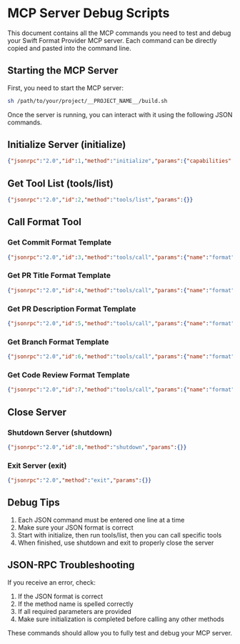 # MCP Server Debug Scripts

This document contains all the MCP commands you need to test and debug your Swift Format Provider MCP server. Each command can be directly copied and pasted into the command line.

## Starting the MCP Server

First, you need to start the MCP server:

```bash
sh /path/to/your/project/__PROJECT_NAME__/build.sh
```

Once the server is running, you can interact with it using the following JSON commands.

## Initialize Server (initialize)

```json
{"jsonrpc":"2.0","id":1,"method":"initialize","params":{"capabilities":{"logging":{"enabled":false},"prompts":{},"resources":{},"tools":{}},"clientInfo":{"name":"test-client","version":"1.0.0"},"serverInfo":{"name":"__PROJECT_NAME__","version":"1.0.0"}}}
```

## Get Tool List (tools/list)

```json
{"jsonrpc":"2.0","id":2,"method":"tools/list","params":{}}
```

## Call Format Tool

### Get Commit Format Template

```json
{"jsonrpc":"2.0","id":3,"method":"tools/call","params":{"name":"format","parameters":{"formatType":"commit"}}}
```

### Get PR Title Format Template

```json
{"jsonrpc":"2.0","id":4,"method":"tools/call","params":{"name":"format","parameters":{"formatType":"pr-title"}}}
```

### Get PR Description Format Template

```json
{"jsonrpc":"2.0","id":5,"method":"tools/call","params":{"name":"format","parameters":{"formatType":"pr-description"}}}
```

### Get Branch Format Template

```json
{"jsonrpc":"2.0","id":6,"method":"tools/call","params":{"name":"format","parameters":{"formatType":"branch"}}}
```

### Get Code Review Format Template

```json
{"jsonrpc":"2.0","id":7,"method":"tools/call","params":{"name":"format","parameters":{"formatType":"code-review"}}}
```

## Close Server

### Shutdown Server (shutdown)

```json
{"jsonrpc":"2.0","id":8,"method":"shutdown","params":{}}
```

### Exit Server (exit)

```json
{"jsonrpc":"2.0","method":"exit","params":{}}
```

## Debug Tips

1. Each JSON command must be entered one line at a time
2. Make sure your JSON format is correct
3. Start with initialize, then run tools/list, then you can call specific tools
4. When finished, use shutdown and exit to properly close the server

## JSON-RPC Troubleshooting

If you receive an error, check:

1. If the JSON format is correct
2. If the method name is spelled correctly
3. If all required parameters are provided
4. Make sure initialization is completed before calling any other methods

These commands should allow you to fully test and debug your MCP server.